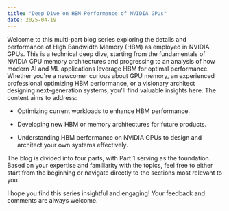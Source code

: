 ```yaml
---
title: "Deep Dive on HBM Performance of NVIDIA GPUs"
date: 2025-04-19
---
```

Welcome to this multi-part blog series exploring the details and performance of High Bandwidth Memory (HBM) as employed in NVIDIA GPUs. This is a technical deep dive, starting from the fundamentals of NVIDIA GPU memory architectures and progressing to an analysis of how modern AI and ML applications leverage HBM for optimal performance. Whether you're a newcomer curious about GPU memory, an experienced professional optimizing HBM performance, or a visionary architect designing next-generation systems, you'll find valuable insights here. The content aims to address:

* Optimizing current workloads to enhance HBM performance.

* Developing new HBM or memory architectures for future products.

* Understanding HBM performance on NVIDIA GPUs to design and architect your own systems effectively.

The blog is divided into four parts, with Part 1 serving as the foundation. Based on your expertise and familiarity with the topics, feel free to either start from the beginning or navigate directly to the sections most relevant to you.

I hope you find this series insightful and engaging! Your feedback and comments are always welcome.
